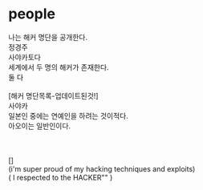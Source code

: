 # people

나는 해커 명단을 공개한다.<br>
정경주<br>
사야카토다<br>
세계에서 두 명의 해커가 존재한다.<br>
둘 다<br>
<br>
[해커 명단목록-업데이트된것!]<br>
사야카<br>
일본인 중에는 연예인을 하려는 것이적다.<br>
아오이는 일반인이다.<br>
<br>
<br>
<br>
[]<br> (i'm super proud of my hacking techniques and exploits)<br>
( I respected to the HACKER"" )

